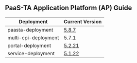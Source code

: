 ## PaaS-TA Application Platform (AP) Guide

|Deployment|Current Version| 
|-------------|-------------|
|paasta-deployment| [5.8.7](https://github.com/PaaS-TA/paasta-deployment/releases/tag/v5.8.7) |  
|multi-cpi-deployment| [5.7.1](https://github.com/PaaS-TA/multi-cpi-deployment/releases/tag/v5.7.1) | 
|portal-deployment| [5.2.21](https://github.com/PaaS-TA/portal-deployment/releases/tag/v5.2.21) | 
|service-deployment| [5.1.22](https://github.com/PaaS-TA/service-deployment/releases/tag/v5.1.22)| 